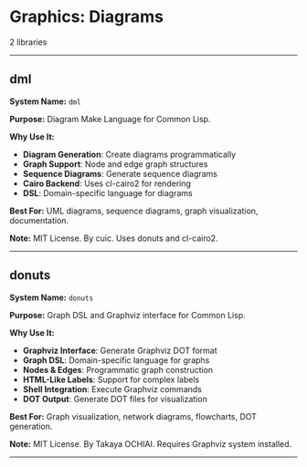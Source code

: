 # Graphics: Diagrams

2 libraries

---

## dml

**System Name:** `dml`

**Purpose:** Diagram Make Language for Common Lisp.

**Why Use It:**
- **Diagram Generation**: Create diagrams programmatically
- **Graph Support**: Node and edge graph structures
- **Sequence Diagrams**: Generate sequence diagrams
- **Cairo Backend**: Uses cl-cairo2 for rendering
- **DSL**: Domain-specific language for diagrams

**Best For:** UML diagrams, sequence diagrams, graph visualization, documentation.

**Note:** MIT License. By cuic. Uses donuts and cl-cairo2.

---


## donuts

**System Name:** `donuts`

**Purpose:** Graph DSL and Graphviz interface for Common Lisp.

**Why Use It:**
- **Graphviz Interface**: Generate Graphviz DOT format
- **Graph DSL**: Domain-specific language for graphs
- **Nodes & Edges**: Programmatic graph construction
- **HTML-Like Labels**: Support for complex labels
- **Shell Integration**: Execute Graphviz commands
- **DOT Output**: Generate DOT files for visualization

**Best For:** Graph visualization, network diagrams, flowcharts, DOT generation.

**Note:** MIT License. By Takaya OCHIAI. Requires Graphviz system installed.

---


